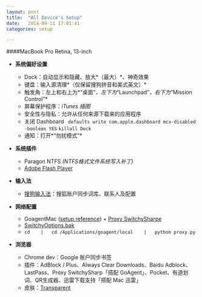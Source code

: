 ```yaml
---
layout: post
title:  "All Device's Setup"
date:   2014-09-11 17:01:41
categories: setup

---
```

####MacBook Pro Retina, 13-inch

- **系统偏好设置**
    
    - Dock：自动显示和隐藏、放大*（最大）*、神奇效果
    - 键盘：输入源清理*（仅保留搜狗拼音和美式英文）*
    - 触发角：左上和右上为*“桌面”*，左下为*“Launchpad”*，右下为*“Mission Control”*
    - 屏幕保护程序：*iTunes 插图*
    - 安全性与隐私：允许从任何来源下载来的应用程序
    - 关闭 Dashboard
          ` defaults write com.apple.dashboard mcx-disabled -boolean YES`
          `killall Dock`
    - 通知：打开*“勿扰模式”*
      
- **系统插件**
    
    - Paragon NTFS *(NTFS格式文件系统写入补丁)*
    - [Adobe Flash Player](http://get.adobe.com/cn/flashplayer/)

- **输入法**
    
    - [搜狗输入法](http://pinyin.sogou.com/mac/)：搜狐账户同步词库、联系人及配置

- **网络配置**
    
    - GoagentMac ([setup reference](http://www.guokr.com/blog/436937/)) +  [Proxy SwitchySharpe](http://pan.baidu.com/s/1dDxkYcx) 
    - [SwitchyOptions.bak](http://pan.baidu.com/s/1gdkVEKj)
    - `cd    |   cd /Applications/goagent/local    |   python proxy.py `

- **浏览器**
    
    - Chrome dev：Google 账户同步书签
    - 插件：AdBlock / Plus、Always Clear Downloads、Baidu Adblock、LastPass、Proxy SwitchySharp「搭配 GoAgent」、Pocket、有道划词、QR生成器、迅雷下载支持「搭配 Mac 迅雷」
    - 皮肤：[Transparent](https://chrome.google.com/webstore/detail/transparent/oegogboflfgdoajlmhilbamjblflfibj?hl=zh-CN)
    
    

